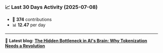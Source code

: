 <!--START_STATS-->
### 📈 Last 30 Days Activity (2025-07-08)  
- 🧮 **374** contributions  
- 📊 **12.47** per day
---
📝 **Latest blog:** [**The Hidden Bottleneck in AI's Brain: Why Tokenization Needs a Revolution**](https://andriak.com/blog/tokenization-revolution)
<!--END_STATS-->
